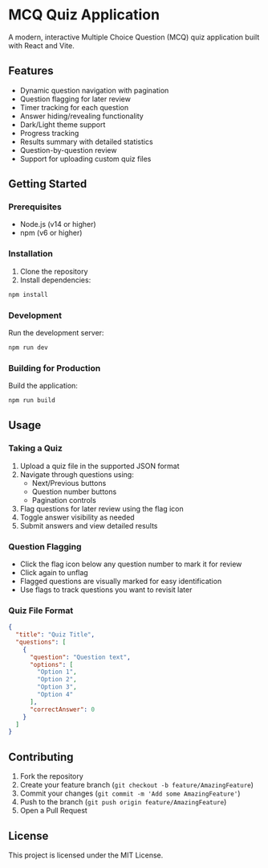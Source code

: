 # MCQ Quiz Application

A modern, interactive Multiple Choice Question (MCQ) quiz application built with React and Vite.

## Features

- Dynamic question navigation with pagination
- Question flagging for later review
- Timer tracking for each question
- Answer hiding/revealing functionality
- Dark/Light theme support
- Progress tracking
- Results summary with detailed statistics
- Question-by-question review
- Support for uploading custom quiz files

## Getting Started

### Prerequisites

- Node.js (v14 or higher)
- npm (v6 or higher)

### Installation

1. Clone the repository
2. Install dependencies:
```bash
npm install
```

### Development

Run the development server:
```bash
npm run dev
```

### Building for Production

Build the application:
```bash
npm run build
```

## Usage

### Taking a Quiz

1. Upload a quiz file in the supported JSON format
2. Navigate through questions using:
   - Next/Previous buttons
   - Question number buttons
   - Pagination controls
3. Flag questions for later review using the flag icon
4. Toggle answer visibility as needed
5. Submit answers and view detailed results

### Question Flagging

- Click the flag icon below any question number to mark it for review
- Click again to unflag
- Flagged questions are visually marked for easy identification
- Use flags to track questions you want to revisit later

### Quiz File Format

```json
{
  "title": "Quiz Title",
  "questions": [
    {
      "question": "Question text",
      "options": [
        "Option 1",
        "Option 2",
        "Option 3",
        "Option 4"
      ],
      "correctAnswer": 0
    }
  ]
}
```

## Contributing

1. Fork the repository
2. Create your feature branch (`git checkout -b feature/AmazingFeature`)
3. Commit your changes (`git commit -m 'Add some AmazingFeature'`)
4. Push to the branch (`git push origin feature/AmazingFeature`)
5. Open a Pull Request

## License

This project is licensed under the MIT License.
